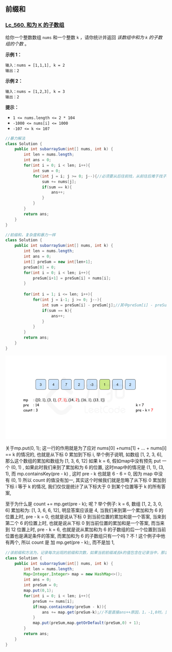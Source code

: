## 前缀和

### [Lc_560. 和为 K 的子数组](https://leetcode.cn/problems/subarray-sum-equals-k/)

给你一个整数数组 `nums` 和一个整数 `k` ，请你统计并返回 *该数组中和为 `k` 的子数组的个数* 。

**示例 1：**

```
输入：nums = [1,1,1], k = 2
输出：2
```

**示例 2：**

```
输入：nums = [1,2,3], k = 3
输出：2
```

**提示：**

- `1 <= nums.length <= 2 * 104`
- `-1000 <= nums[i] <= 1000`
- `-107 <= k <= 107`

```java
//暴力解法
class Solution {
    public int subarraySum(int[] nums, int k) {
        int len = nums.length;
        int ans = 0;
        for(int i = 0; i < len; i++){
            int sum = 0;
            for(int j = i; j >= 0; j--){//必须要从后往前找，从前往后难于找子数组
                sum += nums[j];
                if(sum == k){
                    ans++;
                }
            }
        }
        return ans;
    }
}
```

```java
//前缀和，复杂度和暴力一样   
class Solution {
    public int subarraySum(int[] nums, int k) {
        int len = nums.length;
        int ans = 0;
        int[] preSum = new int[len+1];
        preSum[0] = 0;
        for(int i = 0; i < len; i++){
            preSum[i+1] = preSum[i] + nums[i];
        }

        for(int i = 1; i <= len; i++){
            for(int j = i-1; j >= 0; j--){
                int sum = preSum[i] - preSum[j];//其中preSum[i] - preSum[j]就是j到i之间的数和
                if(sum == k){
                    ans++;
                }
            }
        }
        return ans;
    }
}
```

![image-20220523160329401](image/image-20220523160329401.png)

关于mp.put(0, 1); 这一行的作用就是为了应对 nums[0] +nums[1] + ... + nums[i] == k 的情况的, 也就是从下标 0 累加到下标 i, 举个例子说明, 如数组 [1, 2, 3, 6], 那么这个数组的累加和数组为 [1, 3, 6, 12] 如果 k = 6, 假如map中没有预先 put 一个 (0, 1) , 如果此时我们来到了累加和为 6 的位置, 这时map中的情况是 (1, 1), (3, 1), 而 mp.containsKey(pre - k) , 这时 pre - k 也就是 6 - 6 = 0, 因为 map 中没有 (0, 1) 所以 count 的值没有加一, 其实这个时候我们就是忽略了从下标 0 累加到下标 i 等于 k 的情况, 我们仅仅是统计了从下标大于 0 到某个位置等于 k 的所有答案,

至于为什么是 count += mp.get(pre - k); 呢 ? 举个例子: k = 6, 数组 [1, 2, 3, 0, 6] 累加和为: [1, 3, 6, 6, 12], 明显答案应该是 4, 当我们来到第一个累加和为 6 的位置上时, pre - k = 0, 也就是说从下标 0 到当前位置的累加和是一个答案, 当来到第二个 6 的位置上时, 也就是说从下标 0 到当前位置的累加和是一个答案, 而当来到 12 位置上时, pre - k = 6, 也就是说从累加和为 6 的子数组的后一个位置到当前位置也是满足条件的答案, 而累加和为 6 的子数组只有一个吗 ? 不 ! 这个例子中他有两个, 所以 count 是 加 mp.get(pre - k);, 而不是加 1,

```java
//该前缀和方法为，记录每次出现的前缀和次数，如果当前前缀减去k的值包含在记录当中，那么根据前缀和的性质，就会有从前到此为k的，更新
class Solution {
    public int subarraySum(int[] nums, int k) {
        int len = nums.length;
        Map<Integer,Integer> map = new HashMap<>();
        int ans = 0;
        int preSum = 0;
        map.put(0,1);
        for(int i = 0; i < len; i++){
            preSum += nums[i];
            if(map.containsKey(preSum - k)){
                ans += map.get(preSum-k);//不是直接ans++原因，1，-1,0时。见上
            }
            map.put(preSum,map.getOrDefault(preSum,0) + 1);
        }
        return ans;
    }
}
```




